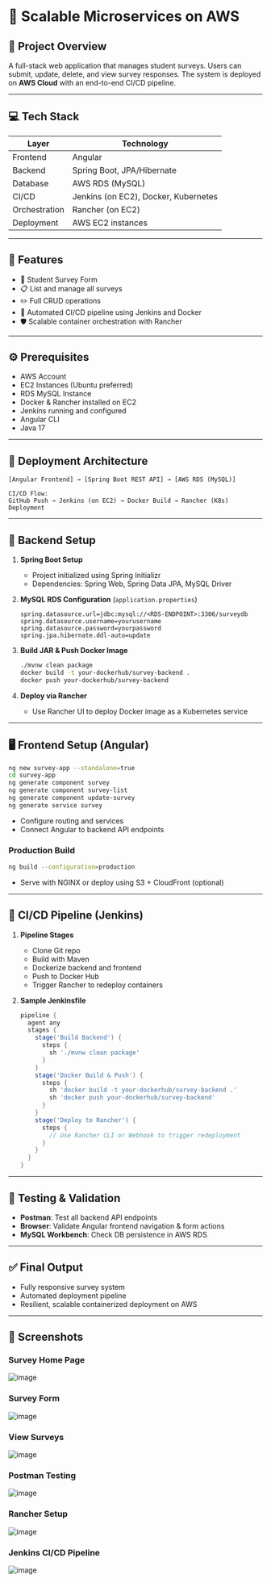 # 📝 Scalable Microservices on AWS

## 📌 Project Overview

A full-stack web application that manages student surveys. Users can submit, update, delete, and view survey responses. The system is deployed on **AWS Cloud** with an end-to-end CI/CD pipeline.

---

## 💻 Tech Stack

| Layer        | Technology                              |
|--------------|------------------------------------------|
| Frontend     | Angular                                  |
| Backend      | Spring Boot, JPA/Hibernate               |
| Database     | AWS RDS (MySQL)                          |
| CI/CD        | Jenkins (on EC2), Docker, Kubernetes     |
| Orchestration| Rancher (on EC2)                         |
| Deployment   | AWS EC2 instances                        |

---

## 🔧 Features
- 📝 Student Survey Form
- 📋 List and manage all surveys
- ✏️ Full CRUD operations
- 🚀 Automated CI/CD pipeline using Jenkins and Docker
- 🛡️ Scalable container orchestration with Rancher

---

## ⚙️ Prerequisites

- AWS Account
- EC2 Instances (Ubuntu preferred)
- RDS MySQL Instance
- Docker & Rancher installed on EC2
- Jenkins running and configured
- Angular CLI
- Java 17

---

## 🚀 Deployment Architecture

```plaintext
[Angular Frontend] → [Spring Boot REST API] → [AWS RDS (MySQL)]

CI/CD Flow:
GitHub Push → Jenkins (on EC2) → Docker Build → Rancher (K8s) Deployment
```

---

## 📁 Backend Setup

1. **Spring Boot Setup**  
   - Project initialized using Spring Initializr  
   - Dependencies: Spring Web, Spring Data JPA, MySQL Driver  

2. **MySQL RDS Configuration** (`application.properties`)
   ```properties
   spring.datasource.url=jdbc:mysql://<RDS-ENDPOINT>:3306/surveydb
   spring.datasource.username=yourusername
   spring.datasource.password=yourpassword
   spring.jpa.hibernate.ddl-auto=update
   ```

3. **Build JAR & Push Docker Image**
   ```bash
   ./mvnw clean package
   docker build -t your-dockerhub/survey-backend .
   docker push your-dockerhub/survey-backend
   ```

4. **Deploy via Rancher**
   - Use Rancher UI to deploy Docker image as a Kubernetes service

---

## 🖥 Frontend Setup (Angular)

```bash
ng new survey-app --standalone=true
cd survey-app
ng generate component survey
ng generate component survey-list
ng generate component update-survey
ng generate service survey
```

- Configure routing and services
- Connect Angular to backend API endpoints

### Production Build
```bash
ng build --configuration=production
```

- Serve with NGINX or deploy using S3 + CloudFront (optional)

---

## 🔁 CI/CD Pipeline (Jenkins)

1. **Pipeline Stages**
   - Clone Git repo
   - Build with Maven
   - Dockerize backend and frontend
   - Push to Docker Hub
   - Trigger Rancher to redeploy containers

2. **Sample Jenkinsfile**
   ```groovy
   pipeline {
     agent any
     stages {
       stage('Build Backend') {
         steps {
           sh './mvnw clean package'
         }
       }
       stage('Docker Build & Push') {
         steps {
           sh 'docker build -t your-dockerhub/survey-backend .'
           sh 'docker push your-dockerhub/survey-backend'
         }
       }
       stage('Deploy to Rancher') {
         steps {
           // Use Rancher CLI or Webhook to trigger redeployment
         }
       }
     }
   }
   ```

---

## 🧪 Testing & Validation

- **Postman**: Test all backend API endpoints
- **Browser**: Validate Angular frontend navigation & form actions
- **MySQL Workbench**: Check DB persistence in AWS RDS

---

## ✅ Final Output

- Fully responsive survey system
- Automated deployment pipeline
- Resilient, scalable containerized deployment on AWS

---

## 📸 Screenshots

### Survey Home Page

![image](https://github.com/user-attachments/assets/67953993-22e2-4ef4-8bca-caa154f64dfb)

### Survey Form

![image](https://github.com/user-attachments/assets/cb1b3aa2-d92f-444c-9ff1-b138a344ed57)

### View Surveys

![image](https://github.com/user-attachments/assets/9b0e3362-f7c2-494c-9610-cf8a22ef81c6)

### Postman Testing

![image](https://github.com/user-attachments/assets/f8b0b84b-8a4a-4bb6-a078-6cd09d9d508d)

### Rancher Setup

![image](https://github.com/user-attachments/assets/cc07ca4e-81a5-41c3-b140-d2491373ab1b)

### Jenkins CI/CD Pipeline

![image](https://github.com/user-attachments/assets/f206683b-7f6c-4f45-b447-e8d8ffa0351f)
